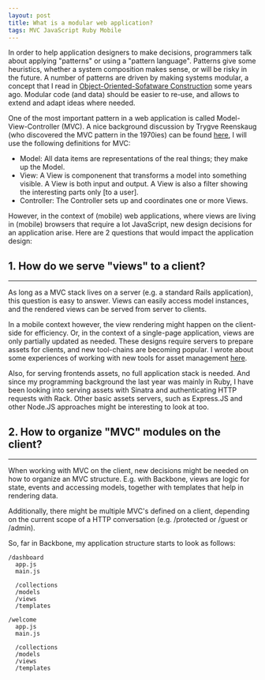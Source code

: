 ```yaml
---
layout: post
title: What is a modular web application?
tags: MVC JavaScript Ruby Mobile
---
```


In order to help application designers to make decisions, programmers talk about applying "patterns" or using a "pattern language". Patterns give some heuristics, whether a system composition makes sense, or will be risky in the future. A number of patterns are driven by making systems modular, a concept that I read in [Object-Oriented-Sofatware Construction](http://en.wikipedia.org/wiki/Object-Oriented_Software_Construction) some years ago. Modular code (and data) should be easier to re-use, and allows to extend and adapt ideas where needed. 

One of the most important pattern in a web application is called Model-View-Controller (MVC). A nice background discussion by Trygve Reenskaug (who discovered the MVC pattern in the 1970ies) can be found [here](https://groups.google.com/group/object-composition/msg/b9366f3bc78a33f8), I will use the following definitions for MVC:

* Model: All data items are representations of the real things; they make up the Model. 
* View: A View is componenent that transforms a model into something visible. A View is both input and output. A View is also a filter showing the interesting parts only [to a user].
* Controller: The Controller sets up and coordinates one or more Views. 

However, in the context of (mobile) web applications, where views are living in (mobile) browsers that require a lot JavaScript, new design decisions for an application arise. Here are 2 questions that would impact the application design: 

## 1. How do we serve "views" to a client?
----------------------------------------
As long as a MVC stack lives on a server (e.g. a standard Rails application), this question is easy to answer. Views can easily access model instances, and the rendered views can be served from server to clients.

In a mobile context however, the view rendering might happen on the client-side for efficiency. Or, in the context of a single-page application, views are only partially updated as needed. These designs require servers to prepare assets for clients, and new tool-chains are becoming popular. I wrote about some experiences of working with new tools for asset management [here](http://thinkingonthinking.com/MVC-and-Rails-API/).

Also, for serving frontends assets, no full application stack is needed. And since my programming background the last year was mainly in Ruby, I have been looking into serving assets with Sinatra and authenticating HTTP requests with Rack. Other basic assets servers, such as Express.JS and other Node.JS approaches might be interesting to look at too.


## 2. How to organize "MVC" modules on the client? 
-----------------------------------

When working with MVC on the client, new decisions might be needed on how to organize an MVC structure. E.g. with Backbone, views are logic for state, events and accessing models, together with templates that help in rendering data.

Additionally, there might be multiple MVC's defined on a client, depending on the current scope of a HTTP conversation (e.g. /protected or /guest or /admin).

So, far in Backbone, my application structure starts to look as follows:

    /dashboard
      app.js
      main.js
      
      /collections
      /models
      /views
      /templates

    /welcome
      app.js
      main.js
      
      /collections
      /models
      /views
      /templates


